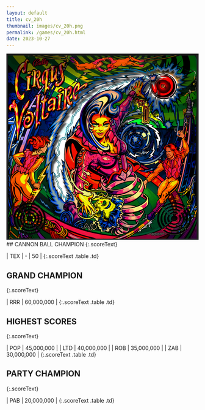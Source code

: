 ```yaml
---
layout: default
title: cv_20h
thumbnail: images/cv_20h.png
permalink: /games/cv_20h.html
date: 2023-10-27
---
```


<img src="../images/cv_20h.png" class="gameThumbnail img-fluid mx-auto align-middle">
## CANNON BALL CHAMPION
{:.scoreText}

| TEX | - | 50 | 
{:.scoreText .table .td}

## GRAND CHAMPION
{:.scoreText}

| RRR | 60,000,000 | 
{:.scoreText .table .td}

## HIGHEST SCORES
{:.scoreText}

| POP | 45,000,000 | 
| LTD | 40,000,000 | 
| ROB | 35,000,000 | 
| ZAB | 30,000,000 | 
{:.scoreText .table .td}

## PARTY CHAMPION
{:.scoreText}

| PAB | 20,000,000 | 
{:.scoreText .table .td}

